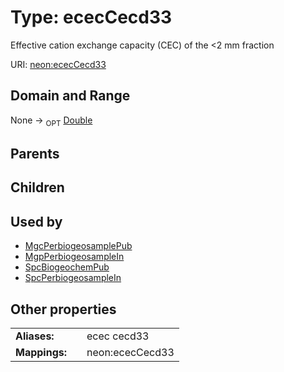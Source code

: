 
# Type: ececCecd33


Effective cation exchange capacity (CEC) of the <2 mm fraction

URI: [neon:ececCecd33](https://data.neonscience.org/ececCecd33)


## Domain and Range

None ->  <sub>OPT</sub> [Double](types/Double.md)

## Parents


## Children


## Used by

 * [MgcPerbiogeosamplePub](MgcPerbiogeosamplePub.md)
 * [MgpPerbiogeosampleIn](MgpPerbiogeosampleIn.md)
 * [SpcBiogeochemPub](SpcBiogeochemPub.md)
 * [SpcPerbiogeosampleIn](SpcPerbiogeosampleIn.md)

## Other properties

|  |  |  |
| --- | --- | --- |
| **Aliases:** | | ecec cecd33 |
| **Mappings:** | | neon:ececCecd33 |

